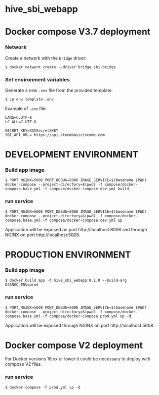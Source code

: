 # hive_sbi_webapp

Docker compose  V3.7 deployment
===============================


### Network

Create a network with the `bridge` driver:

~~~
$ docker network create --driver bridge sbi-bridge
~~~

### Set environment variables

Generate a new `.env` file from the provided template:

~~~
$ cp env.template .env
~~~

Example of `.env` file:

~~~
LANG=C.UTF-8
LC_ALL=C.UTF-8

SECRET_KEY=XXXSecretXKEY
SBI_API_URL= https://api.steembasicincome.com
~~~


# DEVELOPMENT ENVIRONMENT

### Build app image

~~~
$ PORT_NGINX=5008 PORT_DEBUG=8008 IMAGE_SERVICE=$(basename $PWD) docker-compose --project-directory=$(pwd) -f compose/docker-compose.base.yml -f compose/docker-compose.dev.yml build
~~~

### run service

~~~
$ PORT_NGINX=5008 PORT_DEBUG=8008 IMAGE_SERVICE=$(basename $PWD) docker-compose --project-directory=$(pwd) -f compose/docker-compose.base.yml -f compose/docker-compose.dev.yml up
~~~

Application will be exposed on port http://localhost:8008 and through NGINX on port http://localhost:5008.


# PRODUCTION ENVIRONMENT

### Build app image

~~~
$ docker build app -t hive_sbi_webapp:0.1.0 --build-arg DJANGO_ENV=prod
~~~

### run service

~~~
$ PORT_NGINX=5008 PORT_DEBUG=8008 IMAGE_SERVICE=$(basename $PWD) docker-compose --project-directory=$(pwd) -f compose/docker-compose.base.yml -f compose/docker-compose.prod.yml up -d
~~~

Application will be exposed through NGINX on port http://localhost:5008.


Docker compose V2 deployment
============================


For Docker versions 18.xx or lower it could be necessary to deploy with compose V2 files.


### run service

~~~
$ docker-compose -f prod.yml up -d
~~~
